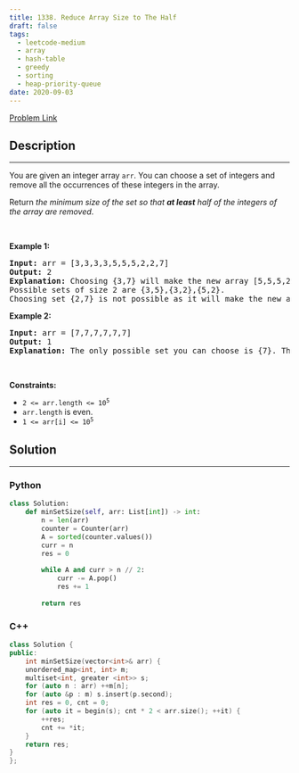 ```yaml
---
title: 1338. Reduce Array Size to The Half
draft: false
tags: 
  - leetcode-medium
  - array
  - hash-table
  - greedy
  - sorting
  - heap-priority-queue
date: 2020-09-03
---
```


[Problem Link](https://leetcode.com/problems/reduce-array-size-to-the-half/)

## Description

---
<p>You are given an integer array <code>arr</code>. You can choose a set of integers and remove all the occurrences of these integers in the array.</p>

<p>Return <em>the minimum size of the set so that <strong>at least</strong> half of the integers of the array are removed</em>.</p>

<p>&nbsp;</p>
<p><strong class="example">Example 1:</strong></p>

<pre>
<strong>Input:</strong> arr = [3,3,3,3,5,5,5,2,2,7]
<strong>Output:</strong> 2
<strong>Explanation:</strong> Choosing {3,7} will make the new array [5,5,5,2,2] which has size 5 (i.e equal to half of the size of the old array).
Possible sets of size 2 are {3,5},{3,2},{5,2}.
Choosing set {2,7} is not possible as it will make the new array [3,3,3,3,5,5,5] which has a size greater than half of the size of the old array.
</pre>

<p><strong class="example">Example 2:</strong></p>

<pre>
<strong>Input:</strong> arr = [7,7,7,7,7,7]
<strong>Output:</strong> 1
<strong>Explanation:</strong> The only possible set you can choose is {7}. This will make the new array empty.
</pre>

<p>&nbsp;</p>
<p><strong>Constraints:</strong></p>

<ul>
	<li><code>2 &lt;= arr.length &lt;= 10<sup>5</sup></code></li>
	<li><code>arr.length</code> is even.</li>
	<li><code>1 &lt;= arr[i] &lt;= 10<sup>5</sup></code></li>
</ul>


## Solution

---
### Python
``` py title='reduce-array-size-to-the-half'
class Solution:
    def minSetSize(self, arr: List[int]) -> int:
        n = len(arr)
        counter = Counter(arr)
        A = sorted(counter.values())
        curr = n
        res = 0
        
        while A and curr > n // 2:
            curr -= A.pop() 
            res += 1
        
        return res
```
### C++
``` cpp title='reduce-array-size-to-the-half'
class Solution {
public:
    int minSetSize(vector<int>& arr) {
    unordered_map<int, int> m;
    multiset<int, greater <int>> s;        
    for (auto n : arr) ++m[n];
    for (auto &p : m) s.insert(p.second);
    int res = 0, cnt = 0;
    for (auto it = begin(s); cnt * 2 < arr.size(); ++it) {
        ++res;
        cnt += *it;
    }
    return res;
}
};
```

